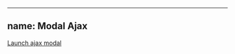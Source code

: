 
---
name: Modal Ajax
---
<p><a data-fancybox-type="ajax" href="/patterns/components/accordion.html" class="fancybox">Launch ajax modal</a></p>